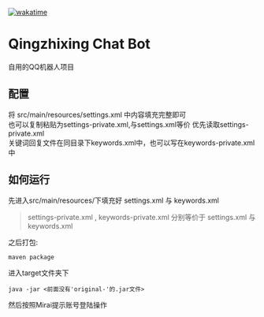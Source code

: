 [![wakatime](https://wakatime.com/badge/user/cd8731d7-2366-4da2-8032-5bb5ad0d3122/project/01444e6f-4980-485c-9960-5a46ecb4e6d5.svg)](https://wakatime.com/badge/user/cd8731d7-2366-4da2-8032-5bb5ad0d3122/project/01444e6f-4980-485c-9960-5a46ecb4e6d5)

# Qingzhixing Chat Bot

自用的QQ机器人项目

## 配置

将 src/main/resources/settings.xml 中内容填充完整即可  
也可以复制粘贴为settings-private.xml,与settings.xml等价
优先读取settings-private.xml  
关键词回复文件在同目录下keywords.xml中，也可以写在keywords-private.xml中

## 如何运行

先进入src/main/resources/下填充好 settings.xml 与 keywords.xml
> settings-private.xml , keywords-private.xml 分别等价于 settings.xml 与 keywords.xml

之后打包:

```shell
maven package
```

进入target文件夹下

```shell
java -jar <前面没有'original-'的.jar文件>
```

然后按照Mirai提示账号登陆操作